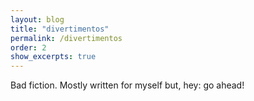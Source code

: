 ```yaml
---
layout: blog
title: "divertimentos"
permalink: /divertimentos
order: 2
show_excerpts: true
---
```


Bad fiction. Mostly written for myself but, hey: go ahead!